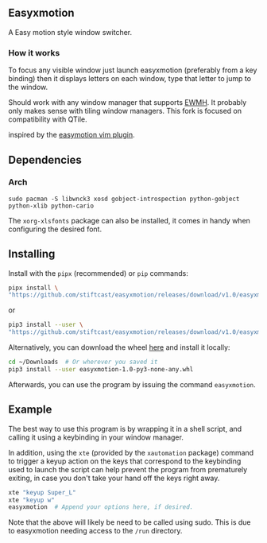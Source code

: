 ## Easyxmotion
A Easy motion style window switcher.

### How it works
To focus any visible window just launch easyxmotion (preferably from a key binding) then it displays letters on each window, type that letter to jump to the window. 

Should work with any window manager that supports [EWMH](http://en.wikipedia.org/wiki/Extended_Window_Manager_Hints). It probably only makes sense with tiling window managers. This fork is focused on compatibility with QTile.

inspired by the [easymotion vim plugin](https://github.com/Lokaltog/vim-easymotion).

## Dependencies

### Arch
```sudo pacman -S libwnck3 xosd gobject-introspection python-gobject python-xlib python-cario```

The `xorg-xlsfonts` package can also be installed, it comes in handy when configuring the desired font.

## Installing
Install with the `pipx` (recommended) or `pip` commands:
```sh
pipx install \
"https://github.com/stiftcast/easyxmotion/releases/download/v1.0/easyxmotion-1.0-py3-none-any.whl"
```
or
```sh
pip3 install --user \
"https://github.com/stiftcast/easyxmotion/releases/download/v1.0/easyxmotion-1.0-py3-none-any.whl"
```

Alternatively, you can download the wheel [here](https://github.com/stiftcast/easyxmotion/releases/latest) and install it locally:
```sh
cd ~/Downloads  # Or wherever you saved it
pip3 install --user easyxmotion-1.0-py3-none-any.whl
```
Afterwards, you can use the program by issuing the command `easyxmotion`.


## Example
The best way to use this program is by wrapping it in a shell script, and calling it using a keybinding in your window manager.

In addition, using the `xte` (provided by the `xautomation` package) command to trigger a keyup action on the keys that correspond to the keybinding used to launch the script can help prevent the program from prematurely exiting, in case you don't take your hand off the keys right away.
```sh
xte "keyup Super_L"
xte "keyup w"
easyxmotion  # Append your options here, if desired.
```
Note that the above will likely be need to be called using sudo. This is due to easyxmotion needing access to the `/run` directory.

